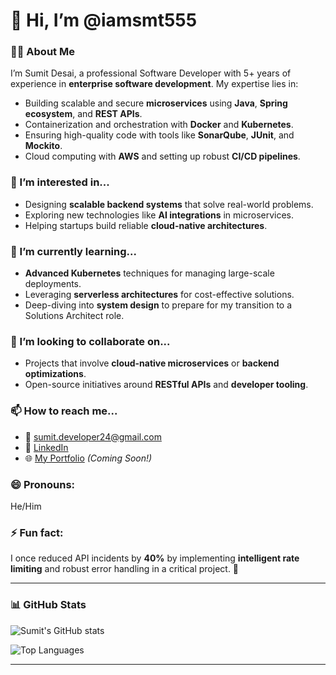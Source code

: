 # 👋 Hi, I’m @iamsmt555

### 👨‍💻 About Me
I’m Sumit Desai, a professional Software Developer with 5+ years of experience in **enterprise software development**. My expertise lies in:
- Building scalable and secure **microservices** using **Java**, **Spring ecosystem**, and **REST APIs**.
- Containerization and orchestration with **Docker** and **Kubernetes**.
- Ensuring high-quality code with tools like **SonarQube**, **JUnit**, and **Mockito**.
- Cloud computing with **AWS** and setting up robust **CI/CD pipelines**.

### 👀 I’m interested in...
- Designing **scalable backend systems** that solve real-world problems.
- Exploring new technologies like **AI integrations** in microservices.
- Helping startups build reliable **cloud-native architectures**.

### 🌱 I’m currently learning...
- **Advanced Kubernetes** techniques for managing large-scale deployments.
- Leveraging **serverless architectures** for cost-effective solutions.
- Deep-diving into **system design** to prepare for my transition to a Solutions Architect role.

### 💞️ I’m looking to collaborate on...
- Projects that involve **cloud-native microservices** or **backend optimizations**.
- Open-source initiatives around **RESTful APIs** and **developer tooling**.

### 📫 How to reach me...
- 📧 [sumit.developer24@gmail.com](mailto:sumit.developer24@gmail.com)
- 💼 [LinkedIn](https://linkedin.com/in/sumit-desai24)
- 🌐 [My Portfolio](#) *(Coming Soon!)*

### 😄 Pronouns:
He/Him

### ⚡ Fun fact:
I once reduced API incidents by **40%** by implementing **intelligent rate limiting** and robust error handling in a critical project. 🚀

---

### 📊 GitHub Stats
![Sumit's GitHub stats](https://github-readme-stats.vercel.app/api?username=iamsmt555&show_icons=true&theme=dark)

![Top Languages](https://github-readme-stats.vercel.app/api/top-langs/?username=iamsmt555&layout=compact&theme=dark)

---

<!---
iamsmt555/iamsmt555 is a ✨ special ✨ repository because its `README.md` (this file) appears on your GitHub profile.
You can click the Preview link to take a look at your changes.
--->
